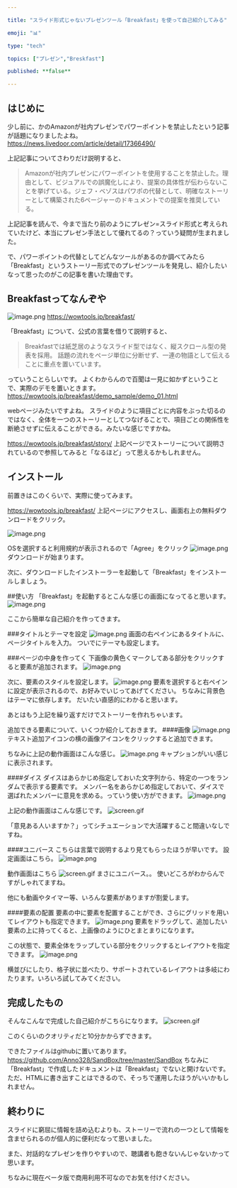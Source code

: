 ```yaml
---

title: "スライド形式じゃないプレゼンツール「Breakfast」を使って自己紹介してみる"

emoji: "📊" 

type: "tech" 

topics: ["プレゼン","Breskfast"] 

published: **false**  

---
```




## はじめに

少し前に、かのAmazonが社内プレゼンでパワーポイントを禁止したという記事が話題になりましたよね。
https://news.livedoor.com/article/detail/17366490/

上記記事についてさわりだけ説明すると、
> Amazonが社内プレゼンにパワーポイントを使用することを禁止した。理由として、ビジュアルでの誤魔化しにより、提案の具体性が伝わらないことを挙げている。ジェフ・ベゾスはパワポの代替として、明確なストーリーとして構築された6ページャーのドキュメントでの提案を推奨している。

上記記事を読んで、今まで当たり前のようにプレゼン=スライド形式と考えられていたけど、本当にプレゼン手法として優れてるの？っていう疑問が生まれました。

で、パワーポイントの代替としてどんなツールがあるのか調べてみたら「Breakfast」というストーリー形式でのプレゼンツールを発見し、紹介したいなって思ったのがこの記事を書いた理由です。

## Breakfastってなんぞや
![image.png](https://qiita-image-store.s3.ap-northeast-1.amazonaws.com/0/502798/001683f4-5c43-a13d-386c-1f60063dd81d.png)
https://wowtools.jp/breakfast/

「Breakfast」について、公式の言葉を借りて説明すると、
>Breakfastでは紙芝居のようなスライド型ではなく、縦スクロール型の発表を採用。
>話題の流れをページ単位に分断せず、一連の物語として伝えることに重点を置いています。

っていうことらしいです。
よくわからんので百聞は一見に如かずということで、実際のデモを置いときます。
https://wowtools.jp/breakfast/demo_sample/demo_01.html

webページみたいですよね。
スライドのように項目ごとに内容をぶった切るのではなく、全体を一つのストーリーとしてつなげることで、項目ごとの関係性を断絶させずに伝えることができる。みたいな感じですかね。

https://wowtools.jp/breakfast/story/
上記ページでストーリーについて説明されているので参照してみると「なるほど」って思えるかもしれません。

## インストール
前置きはこのくらいで、実際に使ってみます。

https://wowtools.jp/breakfast/
上記ページにアクセスし、画面右上の無料ダウンロードをクリック。

![image.png](https://qiita-image-store.s3.ap-northeast-1.amazonaws.com/0/502798/65173f3c-2d91-837c-f858-d578b8d02250.png)

OSを選択すると利用規約が表示されるので「Agree」をクリック
![image.png](https://qiita-image-store.s3.ap-northeast-1.amazonaws.com/0/502798/964da30c-dc08-b7de-0d64-cf68210b3052.png)
ダウンロードが始まります。

次に、ダウンロードしたインストーラーを起動して「Breakfast」をインストールしましょう。

##使い方
「Breakfast」を起動するとこんな感じの画面になってると思います。
![image.png](https://qiita-image-store.s3.ap-northeast-1.amazonaws.com/0/502798/6068bf03-1f26-ea05-3c3d-9f16b3321550.png)

ここから簡単な自己紹介を作ってきます。

###タイトルとテーマを設定
![image.png](https://qiita-image-store.s3.ap-northeast-1.amazonaws.com/0/502798/423c13a8-3510-00c7-a094-0f5f235c3151.png)
画面の右ペインにあるタイトルに、ページタイトルを入力。
ついでにテーマも設定します。

###ページの中身を作ってく
下画像の黄色くマークしてある部分をクリックすると要素が追加されます。
![image.png](https://qiita-image-store.s3.ap-northeast-1.amazonaws.com/0/502798/2f17fb27-53bd-b4f8-ee4d-464a746159a1.png)

次に、要素のスタイルを設定します。
![image.png](https://qiita-image-store.s3.ap-northeast-1.amazonaws.com/0/502798/e733ecce-1650-c0a5-8ae6-7c7af4365ef7.png)
要素を選択すると右ペインに設定が表示されるので、お好みでいじってあげてください。
ちなみに背景色はテーマに依存します。
だいたい直感的にわかると思います。

あとはもう上記を繰り返すだけでストーリーを作れちゃいます。

追加できる要素について、いくつか紹介しておきます。
####画像
![image.png](https://qiita-image-store.s3.ap-northeast-1.amazonaws.com/0/502798/4f0d40c9-b58f-0017-e235-c269c7c2c167.png)
テキスト追加アイコンの横の画像アイコンをクリックすると追加できます。

ちなみに上記の動作画面はこんな感じ。
![image.png](https://qiita-image-store.s3.ap-northeast-1.amazonaws.com/0/502798/15388797-348b-b290-1652-e0517acd5dbc.png)
キャプションがいい感じに表示されます。

####ダイス
ダイスはあらかじめ指定しておいた文字列から、特定の一つをランダムで表示する要素です。
メンバー名をあらかじめ指定しておいて、ダイスで選ばれたメンバーに意見を求める。っていう使い方ができます。
![image.png](https://qiita-image-store.s3.ap-northeast-1.amazonaws.com/0/502798/8274e9e8-da2f-2748-d7b1-f1b6df9ab88d.png)

上記の動作画面はこんな感じです。
![screen.gif](https://qiita-image-store.s3.ap-northeast-1.amazonaws.com/0/502798/e1de97b7-541b-5a30-879d-dc258752f1d3.gif)

「意見ある人いますか？」ってシチュエーションで大活躍すること間違いなしですね。

####ユニバース
こちらは言葉で説明するより見てもらったほうが早いです。
設定画面はこちら。
![image.png](https://qiita-image-store.s3.ap-northeast-1.amazonaws.com/0/502798/ab2a5715-1f01-4507-1036-1cd98a1ccc62.png)

動作画面はこちら
![screen.gif](https://qiita-image-store.s3.ap-northeast-1.amazonaws.com/0/502798/21decbf0-104b-4956-9d0e-2c51eb6bf6a1.gif)
まさにユニバース。。
使いどころがわからんですがしゃれてますね。

他にも動画やタイマー等、いろんな要素がありますが割愛します。

####要素の配置
要素の中に要素を配置することができ、さらにグリッドを用いてレイアウトも指定できます。
![image.png](https://qiita-image-store.s3.ap-northeast-1.amazonaws.com/0/502798/8a000133-6ef1-b6a1-e23e-7c879f3c26b1.png)
要素をドラッグして、追加したい要素の上に持ってくると、上画像のようにひとまとまりになります。

この状態で、要素全体をラップしている部分をクリックするとレイアウトを指定できます。
![image.png](https://qiita-image-store.s3.ap-northeast-1.amazonaws.com/0/502798/d8c7585a-3ef2-c903-9eca-ec3c27ce0716.png)

横並びにしたり、格子状に並べたり、サポートされているレイアウトは多岐にわたります。いろいろ試してみてください。

## 完成したもの
そんなこんなで完成した自己紹介がこちらになります。
![screen.gif](https://qiita-image-store.s3.ap-northeast-1.amazonaws.com/0/502798/fe6a3d8d-ec44-fbd2-4407-5f326186e1b3.gif)

このくらいのクオリティだと10分かからずできます。

できたファイルはgithubに置いてあります。
https://github.com/Anno328/SandBox/tree/master/SandBox
ちなみに「Breakfast」で作成したドキュメントは「Breakfast」でないと開けないです。
ただ、HTMLに書き出すことはできるので、そっちで運用したほうがいいかもしれません。

## 終わりに
スライドに窮屈に情報を詰め込むよりも、ストーリーで流れの一つとして情報を含ませられるのが個人的に便利だなって思いました。

また、対話的なプレゼンを作りやすいので、聴講者も飽きないんじゃないかって思います。

ちなみに現在ベータ版で商用利用不可なのでお気を付けください。